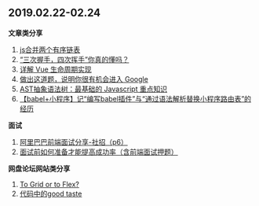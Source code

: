 
## 2019.02.22-02.24

**文章类分享**

1. [js合并两个有序链表](https://blog.csdn.net/a419419/article/details/84530463)
1. [“三次握手，四次挥手”你真的懂吗？](https://mp.weixin.qq.com/s/8dAgUr3YMZgbvldzpjj35Q)
1. [详解 Vue 生命周期实现](https://juejin.im/post/5c6d48e36fb9a049eb3c84ff)
1. [做出这道题，说明你很有机会进入 Google](https://mp.weixin.qq.com/s/l_gPafHno44we1VdZGoA6Q)
1. [AST抽象语法树：最基础的 Javascript 重点知识](https://mp.weixin.qq.com/s/94-9VEslP-J1FFyWsh88SA)
1. [【babel+小程序】记“编写babel插件”与“通过语法解析替换小程序路由表”的经历](https://segmentfault.com/a/1190000013130489)

**面试**

1. [阿里巴巴前端面试分享-社招（p6）](https://mp.weixin.qq.com/s/eyGsm6s0sCuTqB-HETMpIw)
1. [面试前如何准备才能提高成功率（含前端面试押题）](https://mp.weixin.qq.com/s/chayrlIbkinroTp9mGcP1Q)

**网盘论坛网站类分享**

1. [To Grid or to Flex?](https://css-irl.info/to-grid-or-to-flex/?utm_source=CSS-Weekly&utm_campaign=Issue-350&utm_medium=web)
1. [代码中的good taste](https://linux.cn/article-8498-1.html)
